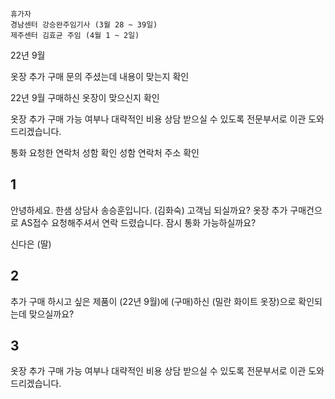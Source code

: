 ```ad-note
휴가자
경남센터 강승완주임기사 (3월 28 ~ 39일)
제주센터 김효균 주임 (4월 1 ~ 2일)
```

22년 9월 

옷장 추가 구매 문의 주셨는데 내용이 맞는지 확인

22년 9월 구매하신 옷장이 맞으신지 확인 

옷장 추가 구매 가능 여부나 대략적인 비용 상담 받으실 수 있도록 전문부서로 이관 도와드리겠습니다.

통화 요청한 연락처 성함 확인
성함 연락처 주소 확인

## 1
안녕하세요. 한샘 상담사 송승훈입니다. (김화숙) 고객님 되실까요?
옷장 추가 구매건으로 AS접수 요청해주셔서 연락 드렸습니다.
잠시 통화 가능하실까요?

신다은 (딸)
## 2
추가 구매 하시고 싶은 제품이 (22년 9월)에 (구매)하신 (밀란 화이트 옷장)으로 확인되는데 맞으실까요?
## 3
옷장 추가 구매 가능 여부나 대략적인 비용 상담 받으실 수 있도록 전문부서로 이관 도와드리겠습니다.

